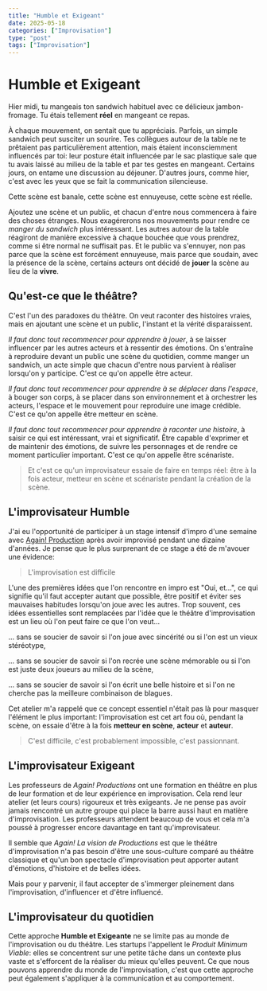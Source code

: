 ```yaml
---
title: "Humble et Exigeant"
date: 2025-05-18
categories: ["Improvisation"]
type: "post"
tags: ["Improvisation"]
---
```


# Humble et Exigeant


Hier midi, tu mangeais ton sandwich habituel avec ce délicieux jambon-fromage. Tu étais tellement **réel** en mangeant ce repas.

À chaque mouvement, on sentait que tu appréciais. Parfois, un simple sandwich peut susciter un sourire. Tes collègues autour de la table ne te prêtaient pas particulièrement attention, mais étaient inconsciemment influencés par toi: leur posture était influencée par le sac plastique sale que tu avais laissé au milieu de la table et par tes gestes en mangeant. Certains jours, on entame une discussion au déjeuner. D'autres jours, comme hier, c'est avec les yeux que se fait la communication silencieuse.

Cette scène est banale, cette scène est ennuyeuse, cette scène est réelle.

Ajoutez une scène et un public, et chacun d'entre nous commencera à faire des choses étranges. Nous exagérerons nos mouvements pour rendre ce _manger du sandwich_ plus intéressant. Les autres autour de la table réagiront de manière excessive à chaque bouchée que vous prendrez, comme si être normal ne suffisait pas. Et le public va s'ennuyer, non pas parce que la scène est forcément ennuyeuse, mais parce que soudain, avec la présence de la scène, certains acteurs ont décidé de **jouer** la scène au lieu de la **vivre**.


## Qu'est-ce que le théâtre?

C'est l'un des paradoxes du théâtre. On veut raconter des histoires vraies, mais en ajoutant une scène et un public, l'instant et la vérité disparaissent.

_Il faut donc tout recommencer pour apprendre à jouer_, à se laisser influencer par les autres acteurs et à ressentir des émotions. On s'entraîne à reproduire devant un public une scène du quotidien, comme manger un sandwich, un acte simple que chacun d'entre nous parvient à réaliser lorsqu'on y participe. C'est ce qu'on appelle être acteur.

_Il faut donc tout recommencer pour apprendre à se déplacer dans l'espace_, à bouger son corps, à se placer dans son environnement et à orchestrer les acteurs, l'espace et le mouvement pour reproduire une image crédible. C'est ce qu'on appelle être metteur en scène.

_Il faut donc tout recommencer pour apprendre à raconter une histoire_, à saisir ce qui est intéressant, vrai et significatif. Être capable d'exprimer et de maintenir des émotions, de suivre les personnages et de rendre ce moment particulier important. C'est ce qu'on appelle être scénariste.

> Et c'est ce qu'un improvisateur essaie de faire en temps réel: être à la fois acteur, metteur en scène et scénariste pendant la création de la scène.



## L'improvisateur Humble
J'ai eu l'opportunité de participer à un stage intensif d'impro d'une semaine avec [Again! Production](https://www.againproductions.fr/) après avoir improvisé pendant une dizaine d'années. Je pense que le plus surprenant de ce stage a été de m'avouer une évidence:

> L'improvisation est difficile

L'une des premières idées que l'on rencontre en impro est "Oui, et…", ce qui signifie qu'il faut accepter autant que possible, être positif et éviter ses mauvaises habitudes lorsqu'on joue avec les autres. Trop souvent, ces idées essentielles sont remplacées par l'idée que le théâtre d'improvisation est un lieu où l'on peut faire ce que l'on veut…

… sans se soucier de savoir si l'on joue avec sincérité ou si l'on est un vieux stéréotype,

… sans se soucier de savoir si l'on recrée une scène mémorable ou si l'on est juste deux joueurs au milieu de la scène,

… sans se soucier de savoir si l'on écrit une belle histoire et si l'on ne cherche pas la meilleure combinaison de blagues.

Cet atelier m'a rappelé que ce concept essentiel n'était pas là pour masquer l'élément le plus important: l'improvisation est cet art fou où, pendant la scène, on essaie d'être à la fois **metteur en scène**, **acteur** et **auteur**.

> C'est difficile, c'est probablement impossible, c'est passionnant.

## L'improvisateur Exigeant

Les professeurs de _Again! Productions_ ont une formation en théâtre en plus de leur formation et de leur expérience en improvisation. Cela rend leur atelier (et leurs cours) rigoureux et très exigeants. Je ne pense pas avoir jamais rencontré un autre groupe qui place la barre aussi haut en matière d'improvisation. Les professeurs attendent beaucoup de vous et cela m'a poussé à progresser encore davantage en tant qu'improvisateur.

Il semble que _Again! La vision de Productions_ est que le théâtre d'improvisation n'a pas besoin d'être une sous-culture comparé au théâtre classique et qu'un bon spectacle d'improvisation peut apporter autant d'émotions, d'histoire et de belles idées.

Mais pour y parvenir, il faut accepter de s'immerger pleinement dans l'improvisation, d'influencer et d'être influencé.

## L'improvisateur du quotidien
Cette approche **Humble et Exigeante** ne se limite pas au monde de l'improvisation ou du théâtre. Les startups l'appellent le _Produit Minimum Viable_: elles se concentrent sur une petite tâche dans un contexte plus vaste et s'efforcent de la réaliser du mieux qu'elles peuvent. Ce que nous pouvons apprendre du monde de l'improvisation, c'est que cette approche peut également s'appliquer à la communication et au comportement.










